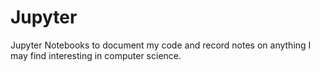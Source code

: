# Jupyter
Jupyter Notebooks to document my code and record notes on anything I may find interesting in computer science.                
